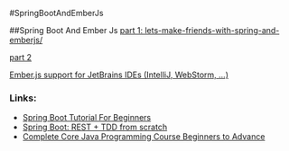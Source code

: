 #SpringBootAndEmberJs

##Spring Boot And Ember Js
[part 1: lets-make-friends-with-spring-and-emberjs/](http://nortpoint.io/2016/10/13/lets-make-friends-with-spring-and-emberjs/)

[part 2](http://nortpoint.io/2016/10/17/lets-make-friends-with-spring-and-emberjs-part-2/)

[Ember.js support for JetBrains IDEs (IntelliJ, WebStorm, ...)](https://github.com/Turbo87/intellij-emberjs)

### Links:
- [Spring Boot Tutorial For Beginners](https://www.youtube.com/playlist?list=PLz5rnvLVJX5WlI-LrwZnVSCcXq21bbk6K)
- [Spring Boot: REST + TDD from scratch](https://hackernoon.com/spring-boot-rest-tdd-from-scratch-15f13ed799e0)
- [Complete Core Java Programming Course Beginners to Advance ](https://www.youtube.com/watch?v=R08YRplsYGw)



